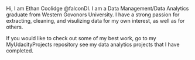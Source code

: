 Hi, I am Ethan Coolidge @falconDI.
I am a Data Management/Data Analytics graduate from Western Govonors University. I have a strong passion for extracting, cleaning, and visulizing data for my own interest, as well as for others.

If you would like to check out some of my best work, go to my MyUdacityProjects repository see my data analytics projects that I have completed.
<!---
falconDI/falconDI is a ✨ special ✨ repository because its `README.md` (this file) appears on your GitHub profile.
You can click the Preview link to take a look at your changes.
--->
